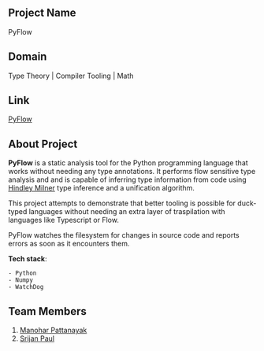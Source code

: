 ## Project Name
PyFlow

## Domain
Type Theory | Compiler Tooling | Math

## Link

[PyFlow](https://github.com/srijan-paul/py-flow)

## About Project

**PyFlow** is a static analysis tool for the Python programming language that works without needing
any type annotations. It performs flow sensitive type analysis and and is capable of inferring type 
information from code using [Hindley Milner](https://en.wikipedia.org/wiki/Hindley%E2%80%93Milner_type_system) type inference and a unification algorithm.

This project attempts to demonstrate that better tooling is possible for duck-typed languages without
needing an extra layer of traspilation with languages like Typescript or Flow.

PyFlow watches the filesystem for changes in source code and reports errors as soon as it encounters them.

**Tech stack**:

	- Python
	- Numpy
	- WatchDog


## Team Members

 1. [Manohar Pattanayak](https://github.com/manoharbabun)
 2. [Srijan Paul](https://github.com/srijan-paul/)
